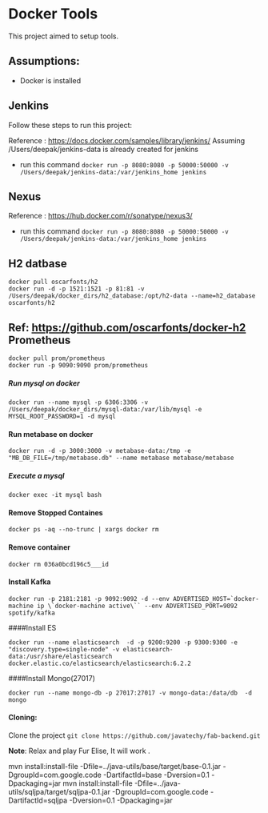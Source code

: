 # Docker Tools
This project aimed to setup tools.

Assumptions:
-----------------------------
 * Docker is installed

Jenkins
-----------------------------
Follow these steps to run this project:

Reference : https://docs.docker.com/samples/library/jenkins/
Assuming /Users/deepak/jenkins-data is already created for jenkins
 * run this command `docker run -p 8080:8080 -p 50000:50000 -v /Users/deepak/jenkins-data:/var/jenkins_home jenkins`

Nexus
-----------------------------

Reference : https://hub.docker.com/r/sonatype/nexus3/
 * run this command `docker run -p 8080:8080 -p 50000:50000 -v /Users/deepak/jenkins-data:/var/jenkins_home jenkins`

H2 datbase
-----------------------------
```
docker pull oscarfonts/h2
docker run -d -p 1521:1521 -p 81:81 -v /Users/deepak/docker_dirs/h2_database:/opt/h2-data --name=h2_database oscarfonts/h2
```
Ref:  https://github.com/oscarfonts/docker-h2
Prometheus
------------------
```
docker pull prom/prometheus
docker run -p 9090:9090 prom/prometheus
```
##### Run mysql on docker
```
docker run --name mysql -p 6306:3306 -v /Users/deepak/docker_dirs/mysql-data:/var/lib/mysql -e MYSQL_ROOT_PASSWORD=1 -d mysql
```
#### Run metabase on docker
```
docker run -d -p 3000:3000 -v metabase-data:/tmp -e "MB_DB_FILE=/tmp/metabase.db" --name metabase metabase/metabase
```
##### Execute a mysql
```
docker exec -it mysql bash
```

#### Remove Stopped Containes
```
docker ps -aq --no-trunc | xargs docker rm
```

#### Remove container
```
docker rm 036a0bcd196c5___id
```

#### Install Kafka
```
docker run -p 2181:2181 -p 9092:9092 -d --env ADVERTISED_HOST=`docker-machine ip \`docker-machine active\`` --env ADVERTISED_PORT=9092 spotify/kafka
```


####Install ES
```
docker run --name elasticsearch  -d -p 9200:9200 -p 9300:9300 -e "discovery.type=single-node" -v elasticsearch-data:/usr/share/elasticsearch docker.elastic.co/elasticsearch/elasticsearch:6.2.2
```

####Install Mongo(27017)
```
docker run --name mongo-db -p 27017:27017 -v mongo-data:/data/db  -d mongo
```

#### Cloning:
Clone the project `git clone https://github.com/javatechy/fab-backend.git`

**Note**: Relax and play Fur Elise, It will work  .




mvn install:install-file -Dfile=../java-utils/base/target/base-0.1.jar -DgroupId=com.google.code -DartifactId=base -Dversion=0.1 -Dpackaging=jar
mvn install:install-file -Dfile=../java-utils/sqljpa/target/sqljpa-0.1.jar -DgroupId=com.google.code -DartifactId=sqljpa -Dversion=0.1 -Dpackaging=jar



